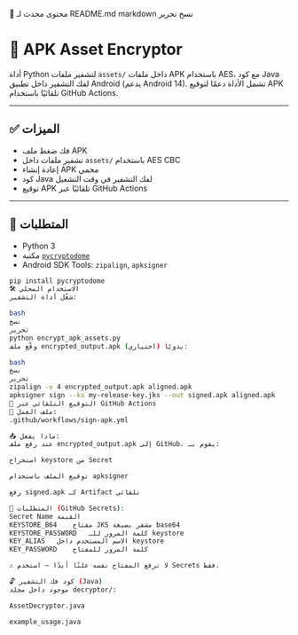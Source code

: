 
📝 محتوى محدث لـ README.md
markdown
نسخ
تحرير
# 🔐 APK Asset Encryptor

أداة Python لتشفير ملفات `assets/` داخل ملفات APK باستخدام AES، مع كود Java لفك التشفير داخل تطبيق Android (يدعم Android 14). تشمل الأداة دعمًا لتوقيع APK تلقائيًا باستخدام GitHub Actions.

---

## ✅ الميزات

- فك ضغط ملف APK
- تشفير ملفات داخل `assets/` باستخدام AES CBC
- إعادة إنشاء APK محمي
- كود Java لفك التشفير في وقت التشغيل
- توقيع APK تلقائيًا عبر GitHub Actions

---

## 🔧 المتطلبات

- Python 3
- مكتبة [`pycryptodome`](https://pypi.org/project/pycryptodome/)
- Android SDK Tools: `zipalign`, `apksigner`

```bash
pip install pycryptodome
🛠️ الاستخدام المحلي
شغّل أداة التشفير:

bash
نسخ
تحرير
python encrypt_apk_assets.py
وقّع ملف encrypted_output.apk يدويًا (اختياري):

bash
نسخ
تحرير
zipalign -v 4 encrypted_output.apk aligned.apk
apksigner sign --ks my-release-key.jks --out signed.apk aligned.apk
🔐 التوقيع التلقائي عبر GitHub Actions
📁 ملف العمل:
.github/workflows/sign-apk.yml

📤 ماذا يفعل:
عند رفع ملف encrypted_output.apk إلى GitHub، يقوم بـ:

استخراج keystore من Secret

توقيع الملف باستخدام apksigner

رفع signed.apk كـ Artifact تلقائي

🧾 المتطلبات (GitHub Secrets):
Secret Name	القيمة
KEYSTORE_B64	مفتاح JKS مشفر بصيغة base64
KEYSTORE_PASSWORD	كلمة المرور للـ keystore
KEY_ALIAS	الاسم المستخدم داخل keystore
KEY_PASSWORD	كلمة المرور للمفتاح

⚠️ لا ترفع المفتاح نفسه علنًا أبدًا – استخدم Secrets فقط.

🔓 كود فك التشفير (Java)
موجود داخل مجلد decryptor/:

AssetDecryptor.java

example_usage.java

